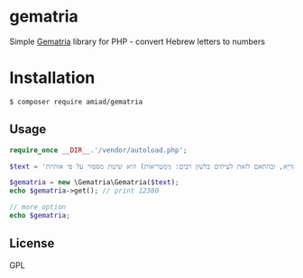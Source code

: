 # gematria
Simple [Gematria](https://en.wikipedia.org/wiki/Gematria) library for PHP - convert Hebrew letters to numbers

# Installation
`$ composer require amiad/gematria`

## Usage
```php
require_once __DIR__.'/vendor/autoload.php';

$text = 'גִּימַטְרִיָּה (בספרות הרבנית: גִּימַטְרִיָּא, ובהתאם לזאת לעיתים בלשון רבים: גִּימַטְרִיאוֹת) היא שיטת מספור על פי אותיות.';

$gematria = new \Gematria\Gematria($text);
echo $gematria->get(); // print 12380

// more option
echo $gematria;
```

## License
GPL
